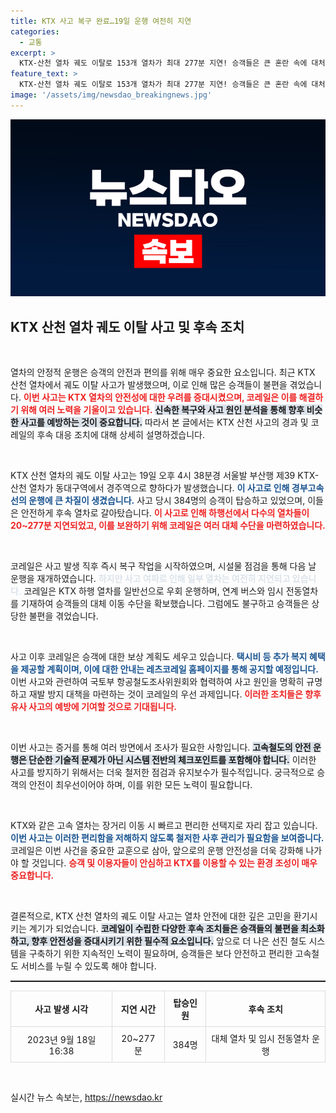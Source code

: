 ```yaml
---
title: KTX 사고 복구 완료…19일 운행 여전히 지연
categories:
  - 교통
excerpt: >
  KTX-산천 열차 궤도 이탈로 153개 열차가 최대 277분 지연! 승객들은 큰 혼란 속에 대처하느라 고생, 보상 약속도 나왔다. 사고 원인 규명과 재발 방지 대책은? 클릭해 자세히 알아보세요!
feature_text: >
  KTX-산천 열차 궤도 이탈로 153개 열차가 최대 277분 지연! 승객들은 큰 혼란 속에 대처하느라 고생, 보상 약속도 나왔다. 사고 원인 규명과 재발 방지 대책은? 클릭해 자세히 알아보세요!
image: '/assets/img/newsdao_breakingnews.jpg'
---
```


<p><img src="/assets/img/newsdao_breakingnews.jpg" alt="koreaapp 속보" /></p>

<h2 data-ke-size="size26">KTX 산천 열차 궤도 이탈 사고 및 후속 조치</h2>

<p data-ke-size="size16">&nbsp;</p>

<p>열차의 안정적 운행은 승객의 안전과 편의를 위해 매우 중요한 요소입니다. 최근 KTX 산천 열차에서 궤도 이탈 사고가 발생했으며, 이로 인해 많은 승객들이 불편을 겪었습니다. <b><span style="color: #ee2323;">이번 사고는 KTX 열차의 안전성에 대한 우려를 증대시켰으며, 코레일은 이를 해결하기 위해 여러 노력을 기울이고 있습니다.</span></b> <b><span style="background-color: #21538527;">신속한 복구와 사고 원인 분석을 통해 향후 비슷한 사고를 예방하는 것이 중요합니다.</span></b> 따라서 본 글에서는 KTX 산천 사고의 경과 및 코레일의 후속 대응 조치에 대해 상세히 설명하겠습니다.</p>

<p data-ke-size="size16">&nbsp;</p>

<p>KTX 산천 열차의 궤도 이탈 사고는 19일 오후 4시 38분경 서울발 부산행 제39 KTX-산천 열차가 동대구역에서 경주역으로 향하다가 발생했습니다. <b><span style="color: #1a5490;">이 사고로 인해 경부고속선의 운행에 큰 차질이 생겼습니다.</span></b> 사고 당시 384명의 승객이 탑승하고 있었으며, 이들은 안전하게 후속 열차로 갈아탔습니다. <b><span style="color: #ee2323;">이 사고로 인해 하행선에서 다수의 열차들이 20~277분 지연되었고, 이를 보완하기 위해 코레일은 여러 대체 수단을 마련하였습니다.</span></b></p>

<p data-ke-size="size16">&nbsp;</p>

<p>코레일은 사고 발생 직후 즉시 복구 작업을 시작하였으며, 시설물 점검을 통해 다음 날 운행을 재개하였습니다. <b><span style="color: #21538527;">하지만 사고 여파로 인해 일부 열차는 여전히 지연되고 있습니다.</span></b> 코레일은 KTX 하행 열차를 일반선으로 우회 운행하며, 연계 버스와 임시 전동열차를 기재하여 승객들의 대체 이동 수단을 확보했습니다. 그럼에도 불구하고 승객들은 상당한 불편을 겪었습니다.</p>

<p data-ke-size="size16">&nbsp;</p>

<p>사고 이후 코레일은 승객에 대한 보상 계획도 세우고 있습니다. <b><span style="color: #1a5490;">택시비 등 추가 복지 혜택을 제공할 계획이며, 이에 대한 안내는 레츠코레일 홈페이지를 통해 공지할 예정입니다.</span></b> 이번 사고와 관련하여 국토부 항공철도조사위원회와 협력하여 사고 원인을 명확히 규명하고 재발 방지 대책을 마련하는 것이 코레일의 우선 과제입니다. <b><span style="color: #ee2323;">이러한 조치들은 향후 유사 사고의 예방에 기여할 것으로 기대됩니다.</span></b></p>

<p data-ke-size="size16">&nbsp;</p>

<p>이번 사고는 증거를 통해 여러 방면에서 조사가 필요한 사항입니다. <b><span style="background-color: #21538527;">고속철도의 안전 운행은 단순한 기술적 문제가 아닌 시스템 전반의 체크포인트를 포함해야 합니다.</span></b> 이러한 사고를 방지하기 위해서는 더욱 철저한 점검과 유지보수가 필수적입니다. 궁극적으로 승객의 안전이 최우선이어야 하며, 이를 위한 모든 노력이 필요합니다.</p>

<p data-ke-size="size16">&nbsp;</p>

<p>KTX와 같은 고속 열차는 장거리 이동 시 빠르고 편리한 선택지로 자리 잡고 있습니다. <b><span style="color: #1a5490;">이번 사고는 이러한 편리함을 저해하지 않도록 철저한 사후 관리가 필요함을 보여줍니다.</span></b> 코레일은 이번 사건을 중요한 교훈으로 삼아, 앞으로의 운행 안전성을 더욱 강화해 나가야 할 것입니다. <b><span style="color: #ee2323;">승객 및 이용자들이 안심하고 KTX를 이용할 수 있는 환경 조성이 매우 중요합니다.</span></b></p>

<p data-ke-size="size16">&nbsp;</p>

<p>결론적으로, KTX 산천 열차의 궤도 이탈 사고는 열차 안전에 대한 깊은 고민을 환기시키는 계기가 되었습니다. <b><span style="background-color: #21538527;">코레일이 수립한 다양한 후속 조치들은 승객들의 불편을 최소화하고, 향후 안전성을 증대시키기 위한 필수적 요소입니다.</span></b> 앞으로 더 나은 선진 철도 시스템을 구축하기 위한 지속적인 노력이 필요하며, 승객들은 보다 안전하고 편리한 고속철도 서비스를 누릴 수 있도록 해야 합니다. </p>

<hr style="height:2px;">

<table style="width:100%; border-collapse:collapse;">
  <tr>
    <th style="border:1px solid #ddd; text-align:center; padding:8px;">사고 발생 시각</th>
    <th style="border:1px solid #ddd; text-align:center; padding:8px;">지연 시간</th>
    <th style="border:1px solid #ddd; text-align:center; padding:8px;">탑승인원</th>
    <th style="border:1px solid #ddd; text-align:center; padding:8px;">후속 조치</th>
  </tr>
  <tr>
    <td style="border:1px solid #ddd; text-align:center; padding:8px;">2023년 9월 18일 16:38</td>
    <td style="border:1px solid #ddd; text-align:center; padding:8px;">20~277분</td>
    <td style="border:1px solid #ddd; text-align:center; padding:8px;">384명</td>
    <td style="border:1px solid #ddd; text-align:center; padding:8px;">대체 열차 및 임시 전동열차 운행</td>
  </tr>
</table>

<p data-ke-size="size16">&nbsp;</p>
실시간 뉴스 속보는, <a href="https://newsdao.kr" rel="dofollow">https://newsdao.kr</a>


